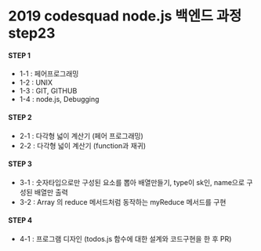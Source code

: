 # 2019 codesquad node.js 백엔드 과정 step23

#### STEP 1
- 1-1 : 페어프로그래밍
- 1-2 : UNIX
- 1-3 : GIT, GITHUB
- 1-4 : node.js, Debugging

#### STEP 2
- 2-1 : 다각형 넓이 계산기 (페어 프로그래밍)
- 2-2 : 다각형 넓이 계산기 (function과 재귀)

#### STEP 3
- 3-1 : 숫자타입으로만 구성된 요소를 뽑아 배열만들기, type이 sk인, name으로 구성된 배열만 출력
- 3-2 : Array 의 reduce 메서드처럼 동작하는 myReduce 메서드를 구현

#### STEP 4
- 4-1 : 프로그램 디자인 (todos.js 함수에 대한 설계와 코드구현을 한 후 PR)
